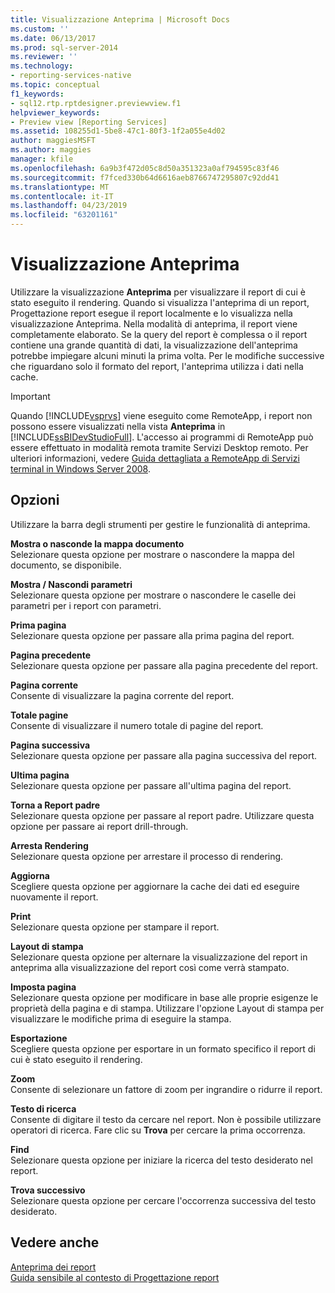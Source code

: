 ```yaml
---
title: Visualizzazione Anteprima | Microsoft Docs
ms.custom: ''
ms.date: 06/13/2017
ms.prod: sql-server-2014
ms.reviewer: ''
ms.technology:
- reporting-services-native
ms.topic: conceptual
f1_keywords:
- sql12.rtp.rptdesigner.previewview.f1
helpviewer_keywords:
- Preview view [Reporting Services]
ms.assetid: 108255d1-5be8-47c1-80f3-1f2a055e4d02
author: maggiesMSFT
ms.author: maggies
manager: kfile
ms.openlocfilehash: 6a9b3f472d05c8d50a351323a0af794595c83f46
ms.sourcegitcommit: f7fced330b64d6616aeb8766747295807c92dd41
ms.translationtype: MT
ms.contentlocale: it-IT
ms.lasthandoff: 04/23/2019
ms.locfileid: "63201161"
---
```

# <a name="preview-view"></a>Visualizzazione Anteprima
  Utilizzare la visualizzazione **Anteprima** per visualizzare il report di cui è stato eseguito il rendering. Quando si visualizza l'anteprima di un report, Progettazione report esegue il report localmente e lo visualizza nella visualizzazione Anteprima. Nella modalità di anteprima, il report viene completamente elaborato. Se la query del report è complessa o il report contiene una grande quantità di dati, la visualizzazione dell'anteprima potrebbe impiegare alcuni minuti la prima volta. Per le modifiche successive che riguardano solo il formato del report, l'anteprima utilizza i dati nella cache.  
  
> [!IMPORTANT]  
>  Quando [!INCLUDE[vsprvs](../../includes/vsprvs-md.md)] viene eseguito come RemoteApp, i report non possono essere visualizzati nella vista **Anteprima** in [!INCLUDE[ssBIDevStudioFull](../../includes/ssbidevstudiofull-md.md)]. L'accesso ai programmi di RemoteApp può essere effettuato in modalità remota tramite Servizi Desktop remoto. Per ulteriori informazioni, vedere [Guida dettagliata a RemoteApp di Servizi terminal in Windows Server 2008](https://technet.microsoft.com/library/cc730673\(WS.10\).aspx).  
  
## <a name="options"></a>Opzioni  
 Utilizzare la barra degli strumenti per gestire le funzionalità di anteprima.  
  
 **Mostra o nasconde la mappa documento**  
 Selezionare questa opzione per mostrare o nascondere la mappa del documento, se disponibile.  
  
 **Mostra / Nascondi parametri**  
 Selezionare questa opzione per mostrare o nascondere le caselle dei parametri per i report con parametri.  
  
 **Prima pagina**  
 Selezionare questa opzione per passare alla prima pagina del report.  
  
 **Pagina precedente**  
 Selezionare questa opzione per passare alla pagina precedente del report.  
  
 **Pagina corrente**  
 Consente di visualizzare la pagina corrente del report.  
  
 **Totale pagine**  
 Consente di visualizzare il numero totale di pagine del report.  
  
 **Pagina successiva**  
 Selezionare questa opzione per passare alla pagina successiva del report.  
  
 **Ultima pagina**  
 Selezionare questa opzione per passare all'ultima pagina del report.  
  
 **Torna a Report padre**  
 Selezionare questa opzione per passare al report padre. Utilizzare questa opzione per passare ai report drill-through.  
  
 **Arresta Rendering**  
 Selezionare questa opzione per arrestare il processo di rendering.  
  
 **Aggiorna**  
 Scegliere questa opzione per aggiornare la cache dei dati ed eseguire nuovamente il report.  
  
 **Print**  
 Selezionare questa opzione per stampare il report.  
  
 **Layout di stampa**  
 Selezionare questa opzione per alternare la visualizzazione del report in anteprima alla visualizzazione del report così come verrà stampato.  
  
 **Imposta pagina**  
 Selezionare questa opzione per modificare in base alle proprie esigenze le proprietà della pagina e di stampa. Utilizzare l'opzione Layout di stampa per visualizzare le modifiche prima di eseguire la stampa.  
  
 **Esportazione**  
 Scegliere questa opzione per esportare in un formato specifico il report di cui è stato eseguito il rendering.  
  
 **Zoom**  
 Consente di selezionare un fattore di zoom per ingrandire o ridurre il report.  
  
 **Testo di ricerca**  
 Consente di digitare il testo da cercare nel report. Non è possibile utilizzare operatori di ricerca. Fare clic su **Trova** per cercare la prima occorrenza.  
  
 **Find**  
 Selezionare questa opzione per iniziare la ricerca del testo desiderato nel report.  
  
 **Trova successivo**  
 Selezionare questa opzione per cercare l'occorrenza successiva del testo desiderato.  
  
## <a name="see-also"></a>Vedere anche  
 [Anteprima dei report](../reports/previewing-reports.md)   
 [Guida sensibile al contesto di Progettazione report](report-designer-f1-help.md)  
  
  
